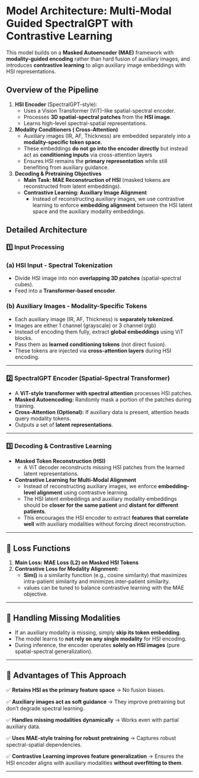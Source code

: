 # **Model Architecture: Multi-Modal Guided SpectralGPT with Contrastive Learning**

This model builds on a **Masked Autoencoder (MAE)** framework with **modality-guided encoding** rather than hard fusion of auxiliary images, and introduces **contrastive learning** to align auxiliary image embeddings with HSI representations.

## **Overview of the Pipeline**

1. **HSI Encoder** (SpectralGPT-style):
    - Uses a Vision Transformer (ViT)-like spatial-spectral encoder.
    - Processes **3D spatial-spectral patches** from the **HSI image**.
    - Learns high-level spectral-spatial representations.
2. **Modality Conditioners ( Cross-Attention)**
    - Auxiliary images (IR, AF, Thickness) are embedded separately into a **modality-specific token space**.
    - These embeddings **do not go into the encoder directly** but instead act as **conditioning inputs** via cross-attention layers
    - Ensures HSI remains the **primary representation** while still benefiting from auxiliary guidance.
3. **Decoding & Pretraining Objectives**
    - **Main Task: MAE Reconstruction of HSI** (masked tokens are reconstructed from latent embeddings).
    - **Contrastive Learning: Auxiliary Image Alignment**
        - Instead of reconstructing auxiliary images, we use contrastive learning to enforce **embedding alignment** between the HSI latent space and the auxiliary modality embeddings.

## **Detailed Architecture**

### **1️⃣ Input Processing**

### **(a) HSI Input - Spectral Tokenization**

- Divide HSI image into non **overlapping 3D patches** (spatial-spectral cubes).
- Feed into a **Transformer-based encoder**.

### **(b) Auxiliary Images - Modality-Specific Tokens**

- Each auxiliary image (IR, AF, Thickness) is **separately tokenized**.
- Images are either 1 channel (grayscale) or 3 channel (rgb)
- Instead of encoding them fully, extract **global embeddings** using ViT blocks.
- Pass them as **learned conditioning tokens** (not direct fusion).
- These tokens are injected via **cross-attention layers** during HSI encoding.

---

### **2️⃣ SpectralGPT Encoder (Spatial-Spectral Transformer)**

- A **ViT-style transformer with spectral attention** processes HSI patches.
- **Masked Autoencoding:** Randomly mask a portion of the patches during training.
- **Cross-Attention (Optional):** If auxiliary data is present, attention heads query modality tokens.
- Outputs a set of **latent representations**.

---

### **3️⃣ Decoding & Contrastive Learning**

- **Masked Token Reconstruction (HSI)**
    - A ViT decoder reconstructs missing HSI patches from the learned latent representations.
- **Contrastive Learning for Multi-Modal Alignment**
    - Instead of reconstructing auxiliary images, we enforce **embedding-level alignment** using contrastive learning.
    - The HSI latent embeddings and auxiliary modality embeddings should be **closer for the same patient** and **distant for different patients**.
    - This encourages the HSI encoder to extract **features that correlate well** with auxiliary modalities without forcing direct reconstruction.

---

## **🔬 Loss Functions**

1. **Main Loss:** **MAE Loss (L2) on Masked HSI Tokens**
2. **Contrastive Loss for Modality Alignment:**
    - **Sim()** is a similarity function (e.g., cosine similarity) that maximizes intra-patient similarity and minimizes inter-patient similarity.
    - values can be tuned to balance contrastive learning with the MAE objective.

---

## **🧩 Handling Missing Modalities**

- If an auxiliary modality is missing, simply **skip its token embedding**.
- The model learns to **not rely on any single modality** for HSI encoding.
- During inference, the encoder operates **solely on HSI images** (pure spatial-spectral generalization).

---

## **🚀 Advantages of This Approach**

✅ **Retains HSI as the primary feature space** → No fusion biases.

✅ **Auxiliary images act as soft guidance** → They improve pretraining but don’t degrade spectral learning.

✅ **Handles missing modalities dynamically** → Works even with partial auxiliary data.

✅ **Uses MAE-style training for robust pretraining** → Captures robust spectral-spatial dependencies.

✅ **Contrastive Learning improves feature generalization** → Ensures the HSI encoder aligns with auxiliary modalities **without overfitting to them**.

---
